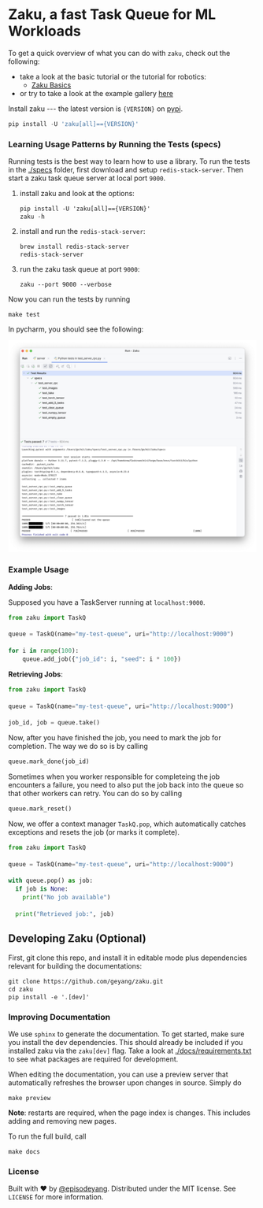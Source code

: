 # Zaku, a fast Task Queue for ML Workloads

To get a quick overview of what you can do with `zaku`, check out the following:

- take a look at the basic tutorial or the tutorial for robotics:
  - [Zaku Basics](tutorials/basics)
- or try to take a look at the example gallery [here](examples/01_simple_queue)

Install zaku --- the latest version is `{VERSION}` on [pypi](https://pypi.org/project/zaku/{VERSION}/).

```python
pip install -U 'zaku[all]=={VERSION}'
```

### Learning Usage Patterns by Running the Tests (specs)

Running tests is the best way to learn how to use a library. To run the tests in the [./specs](./specs) folder, first download and setup `redis-stack-server`. Then start a zaku task queue server at local port `9000`.

1. install zaku and look at the options:
   ```shell
   pip install -U 'zaku[all]=={VERSION}'
   zaku -h
   ```
2. install and run the `redis-stack-server`:
   ```shell
   brew install redis-stack-server
   redis-stack-server
   ```
3. run the zaku task queue at port `9000`:
   ```shell
   zaku --port 9000 --verbose
   ```

Now you can run the tests by running

```shell
make test
```

In pycharm, you should see the following:

<p align="center">
<img src="docs/_static/figure_spec.png" width="600">
</p>

### Example Usage

**Adding Jobs**:

Supposed you have a TaskServer running at `localhost:9000`.

```python
from zaku import TaskQ

queue = TaskQ(name="my-test-queue", uri="http://localhost:9000")

for i in range(100):
    queue.add_job({"job_id": i, "seed": i * 100})
```

**Retrieving Jobs**:

```python
from zaku import TaskQ

queue = TaskQ(name="my-test-queue", uri="http://localhost:9000")

job_id, job = queue.take()
```

Now, after you have finished the job, you need to mark the job for completion. The way we do so is by calling

```python
queue.mark_done(job_id)
```

Sometimes when you worker responsible for completeing the job encounters a failure, you need to also put the job back into the queue so that other workers can retry. You can do so by calling

```python
queue.mark_reset()
```

Now, we offer a context manager `TaskQ.pop`, which automatically catches exceptions and resets the job (or marks it complete).

```python
from zaku import TaskQ

queue = TaskQ(name="my-test-queue", uri="http://localhost:9000")

with queue.pop() as job:
  if job is None:
    print("No job available")
  
  print("Retrieved job:", job)
```

## Developing Zaku (Optional)

First, git clone this repo, and install it in editable mode plus dependencies relevant for building the documentations:

```shell
git clone https://github.com/geyang/zaku.git
cd zaku
pip install -e '.[dev]'
```

### Improving Documentation

We use `sphinx` to generate the documentation. To get started, make sure you install the dev dependencies. This should already be included if you installed zaku via the `zaku[dev]` flag. Take a look at [./docs/requirements.txt](docs/requirements.txt) to see what packages are required for development.

When editing the documentation, you can use a preview server that automatically refreshes the browser upon changes in source. Simply do

```shell
make preview
```

**Note**: restarts are required, when the page index is changes. This includes adding and removing new pages.

To run the full build, call

```shell
make docs
```

### License

Built with :heart: by [@episodeyang](https://x.com/episodeyang). Distributed under the MIT license. See `LICENSE` for more information.
